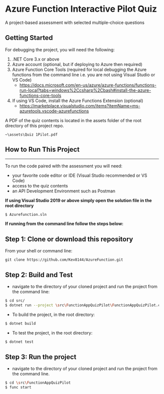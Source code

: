 # Azure Function Interactive Pilot Quiz
A project-based assessment with selected multiple-choice questions

## Getting Started
For debugging the project, you will need the following:
1.   .NET Core 3.x or above
2.  Azure account (optional, but if deploying to Azure then required)
3. Azure Function Core Tools (required for local debugging the Azure functions from the command line i.e. you are not using Visual Studio or VS Code)
    - https://docs.microsoft.com/en-us/azure/azure-functions/functions-run-local?tabs=windows%2Ccsharp%2Cbash#install-the-azure-functions-core-tools
5. If using VS Code, install the Azure Functions Extension (optional)
    - https://marketplace.visualstudio.com/items?itemName=ms-azuretools.vscode-azurefunctions

A PDF of the quiz contents is located in the assets folder of the root directory of this project repo.
```
~\assets\Quiz 1Pilot.pdf
```

## How to Run This Project
---
To run the code paired with the assessment you will need:
- your favorite code editor or IDE (Visual Studio recommended or VS Code)
- access to the quiz contents
- an API Development Environment such as Postman

**If using Visual Studio 2019 or above simply open the solution file in the root directory**

```bash
$ Azurefunction.sln
```
**If running from the command line follow the steps below:**


## Step 1: Clone or download this repository
From your shell or command line:

    git clone https://github.com/Kev8144/AzureFunction.git

## Step 2: Build and Test
-  navigate to the directory of your cloned project and run the project from the command line:

```bash
$ cd src/
$ dotnet run --project \src\FunctionAppQuizPilot\FunctionAppQuizPilot.csproj
```
-  To build the project, in the root directory:
```bash
$ dotnet build
```
-  To test the project, in the root directory:
```bash
$ dotnet test
```

## Step 3: Run the project
-  navigate to the directory of your cloned project and run the project from the command line.

```bash
$ cd \src\FunctionAppQuizPilot
$ func start
```



